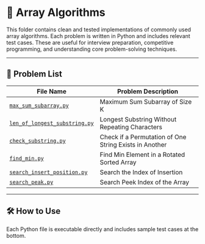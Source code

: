 # 🧮 Array Algorithms

This folder contains clean and tested implementations of commonly used array algorithms. Each problem is written in Python and includes relevant test cases. These are useful for interview preparation, competitive programming, and understanding core problem-solving techniques.

---

## 📘 Problem List

| File Name                          | Problem Description |
|-----------------------------------|----------------------|
| [`max_sum_subarray.py`](./sliding_window/max_sum_subarray.py)              | Maximum Sum Subarray of Size K |
| [`len_of_longest_substring.py`](./sliding_window/len_of_longest_substring.py) | Longest Substring Without Repeating Characters |
| [`check_substring.py`](./sliding_window/check_substring.py)    | Check if a Permutation of One String Exists in Another |
| [`find_min.py`](./binary_search/find_min.py)    | Find Min Element in a Rotated Sorted Array |
| [`search_insert_position.py`](./binary_search/search_insert_position.py)    | Search the Index of Insertion |
| [`search_peak.py`](./binary_search/search_peak.py)    | Search Peek Index of the Array |

---

## 🛠️ How to Use
Each Python file is executable directly and includes sample test cases at the bottom.